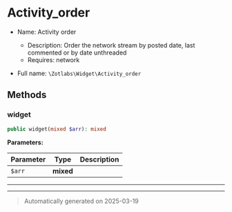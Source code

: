 
# Activity_order

* Name: Activity order
  * Description: Order the network stream by posted date, last commented or by date unthreaded
  * Requires: network



* Full name: `\Zotlabs\Widget\Activity_order`




## Methods


### widget



```php
public widget(mixed $arr): mixed
```








**Parameters:**

| Parameter | Type | Description |
|-----------|------|-------------|
| `$arr` | **mixed** |  |





***


***
> Automatically generated on 2025-03-19
